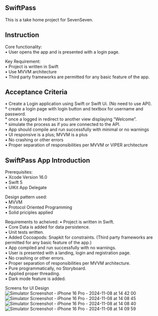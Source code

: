 
## SwiftPass
This is a take home project for SevenSeven.<br />

## Instruction
Core functionality:<br />
• User opens the app and is presented with a login page.<br />

Key Requirement:<br />
• Project is written in Swift<br />
• Use MVVM architecture<br />
• Third party frameworks are permitted for any basic feature of the app.<br /> 

## Acceptance Criteria
• Create a Login application using Swift or Swift Ui. (No need to use API).<br />
    * create a login page with login button and textbox for username and password.<br />
    * once a logged in redirect to another view displaying “Welcome”.<br />
    * simulate the process as if you are connected to the API.<br />
• App should compile and run successfully with minimal or no warnings <br /> 
• UI responsive is a plus; MVVM is a plus<br />
• No crashing or other errors<br />
• Proper separation of responsibilities per MVVM or VIPER architecture<br />

## SwiftPass App Introduction
Prerequisites:<br />
• Xcode Version 16.0<br />
• Swift 5<br />
• UIKit App Delegate<br />

Design pattern used:<br />
• MVVM<br />
• Protocol Oriented Programming<br />
• Solid priciples applied<br />

Requirements to acheived:
• Project is written in Swift.<br />
• Core Data is added for data persistence.<br />
• Unit tests written.<br />
• Added Cocoapods: Snapkit for constraints. (Third party frameworks are permitted for any basic feature of the app.)<br /> 
• App compiled and run successfully with no warnings.<br />
• User is presented with a landing, login and registration page.<br />
• No crashing or other errors.<br />
• Proper separation of responsibilities per MVVM architecture.<br />
• Pure programmatically, no Storyboard. <br />
• Applied proper threading.<br />
• Dark mode feature is added.<br />

Screens for UI Design<br />
![Simulator Screenshot - iPhone 16 Pro - 2024-11-08 at 14 42 00](https://github.com/user-attachments/assets/bc0e6ed4-c6b1-4e09-a0ab-0ac546eb6390)<br />
![Simulator Screenshot - iPhone 16 Pro - 2024-11-08 at 14 08 45](https://github.com/user-attachments/assets/e4ef195c-ea15-4077-8db2-b50d5cb7e2dd)<br />
![Simulator Screenshot - iPhone 16 Pro - 2024-11-08 at 14 08 40](https://github.com/user-attachments/assets/2f40cd9a-5f76-4891-bbc5-c75337b555d4)<br />
![Simulator Screenshot - iPhone 16 Pro - 2024-11-08 at 14 09 59](https://github.com/user-attachments/assets/6dafea1c-7478-4569-89a2-63fbb3a78bfd)<br />






